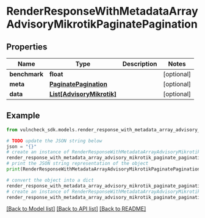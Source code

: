 # RenderResponseWithMetadataArrayAdvisoryMikrotikPaginatePagination


## Properties

Name | Type | Description | Notes
------------ | ------------- | ------------- | -------------
**benchmark** | **float** |  | [optional] 
**meta** | [**PaginatePagination**](PaginatePagination.md) |  | [optional] 
**data** | [**List[AdvisoryMikrotik]**](AdvisoryMikrotik.md) |  | [optional] 

## Example

```python
from vulncheck_sdk.models.render_response_with_metadata_array_advisory_mikrotik_paginate_pagination import RenderResponseWithMetadataArrayAdvisoryMikrotikPaginatePagination

# TODO update the JSON string below
json = "{}"
# create an instance of RenderResponseWithMetadataArrayAdvisoryMikrotikPaginatePagination from a JSON string
render_response_with_metadata_array_advisory_mikrotik_paginate_pagination_instance = RenderResponseWithMetadataArrayAdvisoryMikrotikPaginatePagination.from_json(json)
# print the JSON string representation of the object
print(RenderResponseWithMetadataArrayAdvisoryMikrotikPaginatePagination.to_json())

# convert the object into a dict
render_response_with_metadata_array_advisory_mikrotik_paginate_pagination_dict = render_response_with_metadata_array_advisory_mikrotik_paginate_pagination_instance.to_dict()
# create an instance of RenderResponseWithMetadataArrayAdvisoryMikrotikPaginatePagination from a dict
render_response_with_metadata_array_advisory_mikrotik_paginate_pagination_from_dict = RenderResponseWithMetadataArrayAdvisoryMikrotikPaginatePagination.from_dict(render_response_with_metadata_array_advisory_mikrotik_paginate_pagination_dict)
```
[[Back to Model list]](../README.md#documentation-for-models) [[Back to API list]](../README.md#documentation-for-api-endpoints) [[Back to README]](../README.md)


